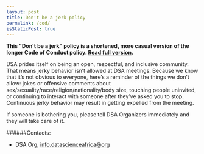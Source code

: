```yaml
---
layout: post
title: Don't be a jerk policy
permalink: /cod/
isStaticPost: true
---
```


__This "Don't be a jerk" policy is a shortened, more casual version of the longer Code of Conduct policy. [Read full version](https://meta.wikimedia.org/wiki/Don%27t_be_a_jerk).__


DSA prides itself on being an open, respectful, and inclusive community. That means jerky behavior isn’t allowed at DSA meetings. Because we know that it’s not obvious to everyone, here’s a reminder of the things we don’t allow: jokes or offensive comments about sex/sexuality/race/religion/nationality/body size, touching people uninvited, or continuing to interact with someone after they’ve asked you to stop. Continuous jerky behavior may result in getting expelled from the meeting.

If someone is bothering you, please tell DSA Organizers immediately and they will take care of it.


######Contacts:

- DSA Org, [info.datascienceafrica@org](mailto:info.datascienceafrica@org)
